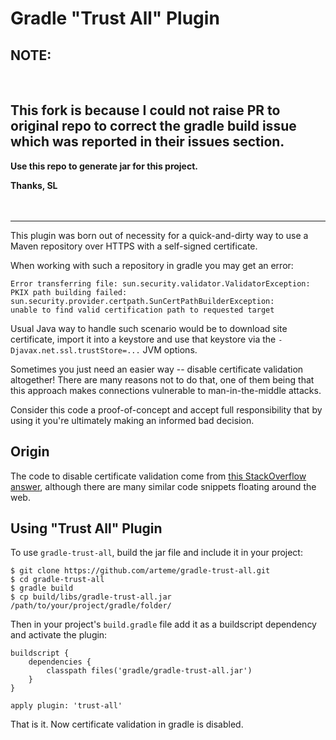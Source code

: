 # Gradle "Trust All" Plugin

## NOTE:
<b> </br>
## This fork is because I could not raise PR to original repo to correct the gradle build issue which was reported in their issues section.
Use this repo to generate jar for this project.

Thanks, SL
</b></br></br></br>

<hr>
     
This plugin was born out of necessity for a quick-and-dirty way to use a
Maven repository over HTTPS with a self-signed certificate.

When working with such a repository in gradle you may get an error:

    Error transferring file: sun.security.validator.ValidatorException:
    PKIX path building failed: sun.security.provider.certpath.SunCertPathBuilderException:
    unable to find valid certification path to requested target

Usual Java way to handle such scenario would be to download site certificate,
import it into a keystore and use that keystore via the `-Djavax.net.ssl.trustStore=...`
JVM options.

Sometimes you just need an easier way -- disable certificate validation
altogether! There are many reasons not to do that, one of them being that
this approach makes connections vulnerable to man-in-the-middle attacks.

Consider this code a proof-of-concept and accept full responsibility that by
using it you're ultimately making an informed bad decision.

## Origin

The code to disable certificate validation come from [this StackOverflow answer](http://stackoverflow.com/questions/3242335/how-to-use-ssl-with-a-self-signed-certificate-in-groovy),
although there are many similar code snippets floating around the web.

## Using "Trust All" Plugin

To use `gradle-trust-all`, build the jar file and include it in your project:

    $ git clone https://github.com/arteme/gradle-trust-all.git
    $ cd gradle-trust-all
    $ gradle build
    $ cp build/libs/gradle-trust-all.jar /path/to/your/project/gradle/folder/

Then in your project's `build.gradle` file add it as a buildscript dependency
and activate the plugin:

    buildscript {
        dependencies {
            classpath files('gradle/gradle-trust-all.jar')
        }
    }

    apply plugin: 'trust-all'

That is it. Now certificate validation in gradle is disabled.


